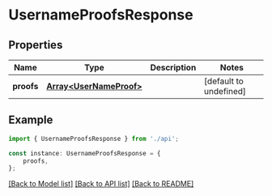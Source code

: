 # UsernameProofsResponse


## Properties

Name | Type | Description | Notes
------------ | ------------- | ------------- | -------------
**proofs** | [**Array&lt;UserNameProof&gt;**](UserNameProof.md) |  | [default to undefined]

## Example

```typescript
import { UsernameProofsResponse } from './api';

const instance: UsernameProofsResponse = {
    proofs,
};
```

[[Back to Model list]](../README.md#documentation-for-models) [[Back to API list]](../README.md#documentation-for-api-endpoints) [[Back to README]](../README.md)

